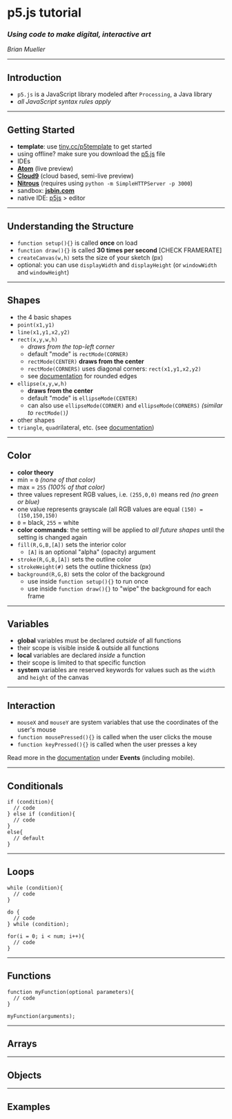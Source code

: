 # p5.js tutorial
### _Using code to make digital, interactive art_
_Brian Mueller_

---
## Introduction
* `p5.js` is a JavaScript library modeled after `Processing`, a Java library
 * _all JavaScript syntax rules apply_

---
## Getting Started
* **template**: use [tiny.cc/p5template](https://gist.githubusercontent.com/bmuellerhstat/bd0ca8ce27961f9c264d/raw/bd8d66b94db951bd1f87634dd75f570c5d635fd8/p5-template.html) to get started
 * using offline? make sure you download the [p5.js](http://p5js.org/download/) file
* IDEs
 * **[Atom](http://atom.io/)** (live preview)
 * **[Cloud9](http://c9.io/)** (cloud based, semi-live preview)
 * **[Nitrous](http://www.nitrous.io/)** (requires using `python -m SimpleHTTPServer -p 3000`)
* sandbox: **[jsbin.com](http://jsbin.com/)**
* native IDE: [p5js](http://p5js.org/download/) > editor  

---
## Understanding the Structure
* `function setup(){}` is called **once** on load  
* `function draw(){}` is called **30 times per second** [CHECK FRAMERATE]
* `createCanvas(w,h)` sets the size of your sketch (px)
 * optional: you can use `displayWidth` and `displayHeight` (or `windowWidth` and `windowHeight`)

---
## Shapes
* the 4 basic shapes
 * `point(x1,y1)`
 * `line(x1,y1,x2,y2)`
 * `rect(x,y,w,h)`
   * _draws from the top-left corner_
    * default "mode" is `rectMode(CORNER)`
    * `rectMode(CENTER)` **draws from the center**
    * `rectMode(CORNERS)` uses diagonal corners: `rect(x1,y1,x2,y2)`
    * see [documentation](http://p5js.org/reference/#/p5/rect) for rounded edges
 * `ellipse(x,y,w,h)`
   * **draws from the center**
    * default "mode" is `ellipseMode(CENTER)`
    * can also use `ellipseMode(CORNER)` and `ellipseMode(CORNERS)` _(similar to_ `rectMode()`_)_
* other shapes
 * `triangle`, `quad`rilateral, etc. (see [documentation](http://p5js.org/reference/))

---
## Color
* **color theory**
 * min = `0` _(none of that color)_
 * max = `255` _(100% of that color)_
 * three values represent RGB values, i.e. `(255,0,0)` means red _(no green or blue)_
 * one value represents grayscale (all RGB values are equal `(150) = (150,150,150)`
 * `0` = black, `255` = white
* **color commands**: the setting will be applied to _all future shapes_ until the setting is changed again
 * `fill(R,G,B,[A])` sets the interior color
   * `[A]` is an optional "alpha" (opacity) argument
 * `stroke(R,G,B,[A])` sets the outline color
 * `strokeWeight(#)` sets the outline thickness (px)
 * `background(R,G,B)` sets the color of the background
   * use inside `function setup(){}` to run once
   * use inside `function draw(){}` to "wipe" the background for each frame

---
## Variables
* **global** variables must be declared _outside_ of all functions
 * their scope is visible inside & outside all functions
* **local** variables are declared _inside_ a function
 * their scope is limited to that specific function
* **system** variables are reserved keywords for values such as the `width` and `height` of the canvas

---
## Interaction
* `mouseX` and `mouseY` are system variables that use the coordinates of the user's mouse
* `function mousePressed(){}` is called when the user clicks the mouse
* `function keyPressed(){}` is called when the user presses a key

Read more in the [documentation](http://p5js.org/reference/) under **Events** (including mobile).

---
## Conditionals
```
if (condition){
  // code
} else if (condition){
  // code
}
else{
  // default
}
```

---
## Loops
```
while (condition){
  // code
}
```
```
do {
  // code
} while (condition);
```
```
for(i = 0; i < num; i++){
  // code
}
```
---
## Functions
```
function myFunction(optional parameters){
  // code
}

myFunction(arguments);
```

---
## Arrays


---
## Objects


---
## Examples
